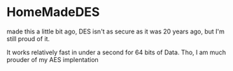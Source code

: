 # HomeMadeDES
made this a little bit ago, DES isn't as secure as it was 20 years ago, but I'm still proud of it.

It works relatively fast in under a second for 64 bits of Data. Tho, I am much prouder of my AES implentation

